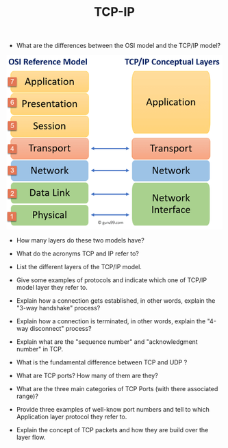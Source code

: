 #   <center>TCP-IP</centre><br><br>
+   What are the differences between the OSI model and the TCP/IP model? 

![](assets/images/tcp-vs-osi.webp)
+ How many layers do these two models have?

+ What do the acronyms TCP and IP refer to?

+ List the different layers of the TCP/IP model.

+ Give some examples of protocols and indicate 
which one of TCP/IP model layer they refer to.

+ Explain how a connection gets established, in other words, explain the "3-way handshake" process?

+ Explain how a connection is terminated, in other words, explain the "4-way disconnect" process?

+ Explain what are the "sequence number" and "acknowledgment number" in TCP.

+ What is the fundamental difference between TCP and UDP ?

+ What are TCP ports? How many of them are they?

+ What are the three main categories of TCP Ports (with there associated range)?

+ Provide three examples of well-know port numbers and tell to which Application layer protocol they refer to.

+ Explain the concept of TCP packets and how they are build over the layer flow.


